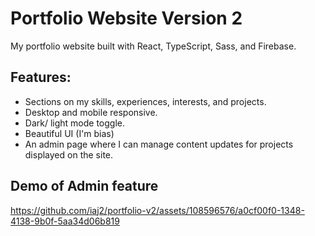# Portfolio Website Version 2

My portfolio website built with React, TypeScript, Sass, and Firebase.

## Features:
- Sections on my skills, experiences, interests, and projects.
- Desktop and mobile responsive.
- Dark/ light mode toggle.
- Beautiful UI (I'm bias)
- An admin page where I can manage content updates for projects displayed on the site.

## Demo of Admin feature



https://github.com/iaj2/portfolio-v2/assets/108596576/a0cf00f0-1348-4138-9b0f-5aa34d06b819




